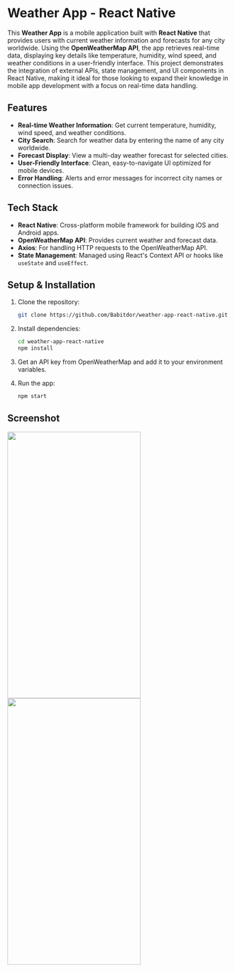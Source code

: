 # Weather App - React Native

This **Weather App** is a mobile application built with **React Native** that provides users with current weather information and forecasts for any city worldwide. Using the **OpenWeatherMap API**, the app retrieves real-time data, displaying key details like temperature, humidity, wind speed, and weather conditions in a user-friendly interface. This project demonstrates the integration of external APIs, state management, and UI components in React Native, making it ideal for those looking to expand their knowledge in mobile app development with a focus on real-time data handling.

## Features
- **Real-time Weather Information**: Get current temperature, humidity, wind speed, and weather conditions.
- **City Search**: Search for weather data by entering the name of any city worldwide.
- **Forecast Display**: View a multi-day weather forecast for selected cities.
- **User-Friendly Interface**: Clean, easy-to-navigate UI optimized for mobile devices.
- **Error Handling**: Alerts and error messages for incorrect city names or connection issues.

## Tech Stack
- **React Native**: Cross-platform mobile framework for building iOS and Android apps.
- **OpenWeatherMap API**: Provides current weather and forecast data.
- **Axios**: For handling HTTP requests to the OpenWeatherMap API.
- **State Management**: Managed using React's Context API or hooks like `useState` and `useEffect`.

## Setup & Installation
1. Clone the repository:
   ```bash
   git clone https://github.com/Babitdor/weather-app-react-native.git

2. Install dependencies:
   ```bash
   cd weather-app-react-native
   npm install
   
3. Get an API key from OpenWeatherMap and add it to your environment variables.

4. Run the app:
   ```bash
   npm start

## Screenshot
<div style={{align:center}}>
<img src="https://user-images.githubusercontent.com/57758789/206276301-2328bf8b-becf-4dc8-b5d0-9afae8329cee.png" width="300" height="600" />
<img src="https://user-images.githubusercontent.com/57758789/206276310-b740a35b-178a-4573-bbcf-ec785328ba7f.png" width="300" height="600" />
</div>
